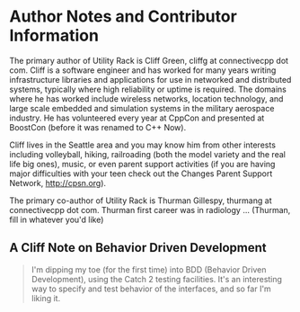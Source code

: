 # Author Notes and Contributor Information

The primary author of Utility Rack is Cliff Green, cliffg at connectivecpp dot com. Cliff is a software engineer and has worked for many years writing infrastructure libraries and applications for use in networked and distributed systems, typically where high reliability or uptime is required. The domains where he has worked include wireless networks, location technology, and large scale embedded and simulation systems in the military aerospace industry. He has volunteered every year at CppCon and presented at BoostCon (before it was renamed to C++ Now).

Cliff lives in the Seattle area and you may know him from other interests including volleyball, hiking, railroading (both the model variety and the real life big ones), music, or even parent support activities (if you are having major difficulties with your teen check out the Changes Parent Support Network, http://cpsn.org).

The primary co-author of Utility Rack is Thurman Gillespy, thurmang at connectivecpp dot com. Thurman first career was in radiology ... (Thurman, fill in whatever you'd like)

## A Cliff Note on Behavior Driven Development

>I'm dipping my toe (for the first time) into BDD (Behavior Driven Development), using the Catch 2 testing facilities. It's an interesting way to specify and test behavior of the interfaces, and so far I'm liking it.

